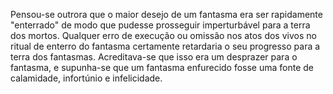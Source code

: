 ﻿Pensou-se outrora que o maior desejo de um fantasma era ser rapidamente "enterrado" de modo que pudesse prosseguir imperturbável para a terra dos mortos. Qualquer erro de execução ou omissão nos atos dos vivos no ritual de enterro do fantasma certamente retardaria o seu progresso para a terra dos fantasmas. Acreditava-se que isso era um desprazer para o fantasma, e supunha-se que um fantasma enfurecido fosse uma fonte de calamidade, infortúnio e infelicidade.